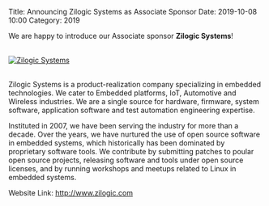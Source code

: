 Title: Announcing Zilogic Systems as Associate Sponsor
Date: 2019-10-08 10:00
Category: 2019

We are happy to introduce our Associate sponsor **Zilogic Systems**!

<!-- PELICAN_END_SUMMARY -->
<br>
<div class="text-center">
  <a href="http://www.zilogic.com" target="_blank">
    <img src="{static}/images/sponsors/zilogic.png" alt="Zilogic Systems">
  </a>
</div>
<br>

Zilogic Systems is a product-realization company specializing in embedded technologies. We cater to Embedded platforms, IoT, Automotive and Wireless industries. We are a single source for hardware, firmware, system software, application software and test automation engineering expertise.

Instituted in 2007, we have been serving the industry for more than a decade. Over the years, we have nurtured the use of open source software in embedded systems, which historically has been dominated by proprietary software tools. We contribute by submitting patches to poular open source projects, releasing software and tools under open source licenses, and by running workshops and meetups related to Linux in embedded systems.

Website Link: <a href="http://www.zilogic.com/" target="_blank">http://www.zilogic.com</a>
